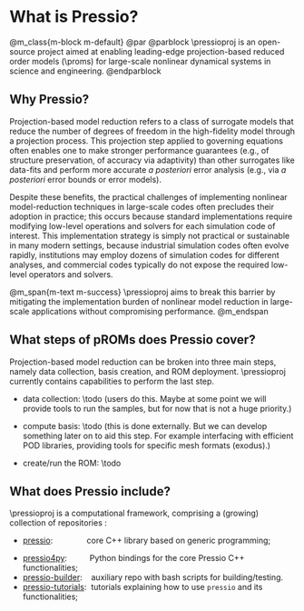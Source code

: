 
# What is Pressio?

@m_class{m-block m-default} @par
@parblock
\pressioproj is an open-source project aimed at enabling
leading-edge projection-based reduced order models (\proms)
for large-scale nonlinear dynamical systems in science and engineering.
@endparblock

## Why Pressio?
Projection-based model reduction refers to a class of surrogate models
that reduce the number of degrees
of freedom in the high-fidelity model through a projection process.
This projection step applied to governing equations often enables one
to make stronger performance guarantees
(e.g., of structure preservation, of accuracy via adaptivity) than other
surrogates like data-fits and perform more accurate *a posteriori*
error analysis (e.g., via *a posteriori* error bounds or error models).

Despite these benefits, the practical challenges of
implementing nonlinear model-reduction techniques in large-scale codes often
precludes their adoption in practice; this occurs because standard implementations
require modifying low-level operations and solvers for each simulation code of interest.
This implementation strategy is simply not practical or sustainable
in many modern settings, because industrial simulation codes often evolve rapidly,
institutions may employ dozens of simulation codes for different analyses,
and commercial codes typically do not expose the required low-level
operators and solvers.

@m_span{m-text m-success}
\pressioproj aims to break this barrier by mitigating the implementation burden of
nonlinear model reduction in large-scale applications without compromising performance.
@m_endspan

## What steps of pROMs does Pressio cover?
Projection-based model reduction can be broken into three main steps,
namely data collection, basis creation, and ROM deployment.
\pressioproj currently contains capabilities to perform the last step.

- data collection: \todo (users do this. Maybe at some point we will provide tools
to run the samples, but for now that is not a huge priority.)

- compute basis: \todo (this is done externally. But we can develop something
later on to aid this step. For example interfacing with efficient
POD libraries, providing tools for specific mesh formats (exodus).)

- create/run the ROM: \todo


## What does Pressio include?
\pressioproj is a computational framework, comprising a (growing) collection of repositories :

* [pressio](https://github.com/Pressio/pressio): &emsp;&ensp;&emsp;&emsp;&ensp;core C++ library based on generic programming;
<!-- to support applications with arbitrary data types; -->
* [pressio4py](https://github.com/Pressio/pressio4py): &emsp;&emsp;&nbsp;&nbsp;Python bindings for the core Pressio C++ functionalities;
* [pressio-builder](https://github.com/Pressio/pressio-builder): &nbsp;&nbsp;&nbsp;auxiliary repo with bash scripts for building/testing.
* [pressio-tutorials](https://github.com/Pressio/pressio-tutorials): &nbsp;tutorials explaining how to use `pressio` and its functionalities;
